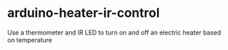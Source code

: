 # arduino-heater-ir-control
Use a thermometer and IR LED to turn on and off an electric heater based on temperature

